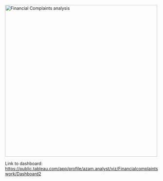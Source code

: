 
<img width="500" alt="Financial Complaints analysis" src="https://user-images.githubusercontent.com/96620728/167677669-af5237ac-b77d-49ae-92ab-33aacdebb0da.png">

Link to dashboard: https://public.tableau.com/app/profile/azam.analyst/viz/Financialcomplaintswork/Dashboard2
